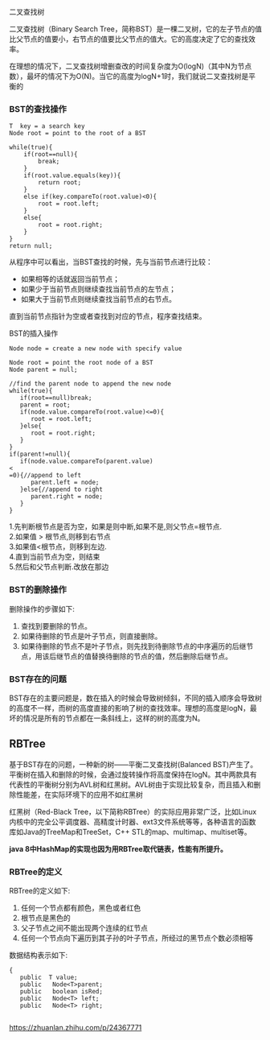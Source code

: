 二叉查找树

二叉查找树（Binary Search Tree，简称BST）是一棵二叉树，它的左子节点的值比父节点的值要小，右节点的值要比父节点的值大。它的高度决定了它的查找效率。

在理想的情况下，二叉查找树增删查改的时间复杂度为O\(logN\)（其中N为节点数），最坏的情况下为O\(N\)。当它的高度为logN+1时，我们就说二叉查找树是平衡的



### BST的查找操作

```
T  key = a search key
Node root = point to the root of a BST

while(true){
    if(root==null){
        break;
    }
    if(root.value.equals(key)){
        return root;
    }
    else if(key.compareTo(root.value)<0){
        root = root.left;
    }
    else{
        root = root.right;
    }
}
return null;
```

从程序中可以看出，当BST查找的时候，先与当前节点进行比较：

* 如果相等的话就返回当前节点；
* 如果少于当前节点则继续查找当前节点的左节点；
* 如果大于当前节点则继续查找当前节点的右节点。

直到当前节点指针为空或者查找到对应的节点，程序查找结束。



BST的插入操作

```
Node node = create a new node with specify value
```

```
Node root = point the root node of a BST
Node parent = null;

//find the parent node to append the new node
while(true){
   if(root==null)break;
   parent = root;
   if(node.value.compareTo(root.value)<=0){
      root = root.left;  
   }else{
      root = root.right;
   } 
}
if(parent!=null){
   if(node.value.compareTo(parent.value)
<
=0){//append to left
      parent.left = node;
   }else{//append to right
      parent.right = node;
   }
}
```

1.先判断根节点是否为空，如果是则中断,如果不是,则父节点=根节点.  
2.如果值 &gt; 根节点,则移到右节点  
3.如果值&lt;根节点，则移到左边.  
4.直到当前节点为空，则结束  
5.然后和父节点判断.改放在那边

### BST的删除操作

删除操作的步骤如下:

1. 查找到要删除的节点。
2. 如果待删除的节点是叶子节点，则直接删除。
3. 如果待删除的节点不是叶子节点，则先找到待删除节点的中序遍历的后继节点，用该后继节点的值替换待删除的节点的值，然后删除后继节点。

### BST存在的问题

BST存在的主要问题是，数在插入的时候会导致树倾斜，不同的插入顺序会导致树的高度不一样，而树的高度直接的影响了树的查找效率。理想的高度是logN，最坏的情况是所有的节点都在一条斜线上，这样的树的高度为N。

## RBTree

基于BST存在的问题，一种新的树——平衡二叉查找树\(Balanced BST\)产生了。平衡树在插入和删除的时候，会通过旋转操作将高度保持在logN。其中两款具有代表性的平衡树分别为AVL树和红黑树。AVL树由于实现比较复杂，而且插入和删除性能差，在实际环境下的应用不如红黑树



红黑树（Red-Black Tree，以下简称RBTree）的实际应用非常广泛，比如Linux内核中的完全公平调度器、高精度计时器、ext3文件系统等等，各种语言的函数库如Java的TreeMap和TreeSet，C++ STL的map、multimap、multiset等。

**java 8中HashMap的实现也因为用RBTree取代链表，性能有所提升。**

### RBTree的定义

RBTree的定义如下:

1. 任何一个节点都有颜色，黑色或者红色
2. 根节点是黑色的
3. 父子节点之间不能出现两个连续的红节点
4. 任何一个节点向下遍历到其子孙的叶子节点，所经过的黑节点个数必须相等

数据结构表示如下:

```
{
   public  T value;
   public   Node<T>parent;
   public   boolean isRed;
   public   Node<T> left;
   public   Node<T> right;
   
```





https://zhuanlan.zhihu.com/p/24367771

